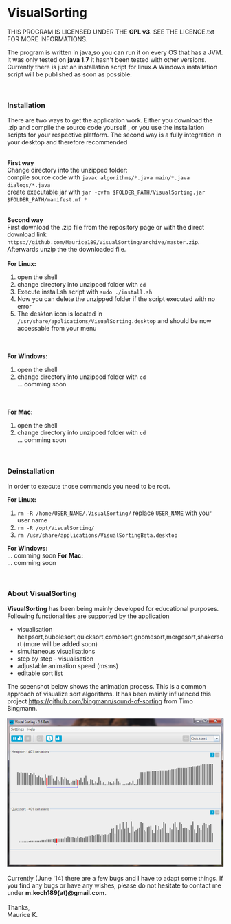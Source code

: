 VisualSorting
=============

THIS PROGRAM IS LICENSED UNDER THE <b>GPL v3</b>. SEE THE LICENCE.txt FOR MORE INFORMATIONS.


The program is written in java,so you can run it on every OS that has a JVM.
It was only tested on <b>java 1.7</b> it hasn't been tested with other versions. Currently there is
just an installation script for linux.A Windows installation script will be published as soon as possible.

<br /><h3>Installation</h3>
There are two ways to get the application work. Either you download the .zip and compile the
source code yourself , or you use the installation scripts for your respective platform. The second 
way is a fully integration in your desktop and therefore recommended<br /><br />

<b>First way</b><br />
Change directory into the unzipped folder:<br />
compile source code with `javac algorithms/*.java main/*.java dialogs/*.java` <br />
create executable jar with `jar -cvfm $FOLDER_PATH/VisualSorting.jar $FOLDER_PATH/manifest.mf *`
<br /><br />

<b>Second way</b><br />
First download the .zip file from the repository page or with the direct download link
`https://github.com/Maurice189/VisualSorting/archive/master.zip`. Afterwards unzip the the downloaded file.
<br /><br /><b>For Linux:</b><br />

  1. open the shell
  2. change directory into unzipped folder with `cd`<br />
  3. Execute install.sh script with `sudo ./install.sh`<br />
  4. Now you can delete the unzipped folder if the script executed with no error<br />
  5. The deskton icon is located in `/usr/share/applications/VisualSorting.desktop` and should be now accessable from     your menu

<br /><br /><b>For Windows:</b><br />

  1. open the shell
  2. change directory into unzipped folder with `cd`<br />
   ... comming soon


<br /><br /><b>For Mac:</b><br />

  1. open the shell
  2. change directory into unzipped folder with `cd`<br />
  ... comming soon
 
<br /><h3>Deinstallation</h3>
In order to execute those commands you need to be root.<br />

<b>For Linux:</b><br />

 1. `rm -R /home/USER_NAME/.VisualSorting/` replace `USER_NAME` with your user name
 2. `rm -R /opt/VisualSorting/`
 3. `rm /usr/share/applications/VisualSortingBeta.desktop`

<b>For Windows:</b><br />
... comming soon
<b>For Mac:</b><br />
... comming soon

<br /><h3>About VisualSorting</h3>

<b>VisualSorting</b> has been being mainly developed for educational purposes.<br /> 
Following functionalities are supported by the application

<ul>
<li>visualisation heapsort,bubblesort,quicksort,combsort,gnomesort,mergesort,shakersort (more will be added soon)</li>
<li>simultaneous visualisations</li>
<li>step by step - visualisation</li>
<li>adjustable animation speed (ms:ns)</li>
<li>editable sort list</li>
</ul>


The sceenshot below shows the animation process. This is a common approach of visualize sort algorithms. It has been mainly influenced this project https://github.com/bingmann/sound-of-sorting from Timo Bingmann. 

<p><img src="https://raw.githubusercontent.com/Maurice189/VisualSorting/master/screenshot_VisualSorting.png" alt="screenshot"></img></p>

Currently (June '14) there are a few bugs and I have to adapt some things. If you find any bugs or have any wishes, please do not hesitate to contact me under 
<b>m.koch189(at)@gmail.com</b>. <br /> <br /> 
Thanks,<br />
Maurice K.
